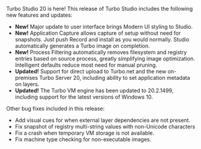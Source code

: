 Turbo Studio 20 is here! This release of Turbo Studio includes the following new features and updates:

- **New!** Major update to user interface brings Modern UI styling to Studio.
- **New!** Application Capture allows capture of setup without need for snapshots. Just push Record and install as you would normally. Studio automatically generates a Turbo image on completion.
- **New!** Process Filtering automatically removes filesystem and registry entries based on source process, greatly simplifying image optimization. Intelligent defaults reduce most need for manual pruning.
- **Updated!** Support for direct upload to Turbo.net and the new on-premises Turbo Server 20, including ability to set application metadata on layers.
- **Updated!** The Turbo VM engine has been updated to 20.2.1499, including support for the latest versions of Windows 10.

Other bug fixes included in this release:

- Add visual cues for when external layer dependencies are not present.
- Fix snapshot of registry multi-string values with non-Unicode characters
- Fix a crash when temporary VM storage is not available.
- Fix machine type checking for non-executable images.




